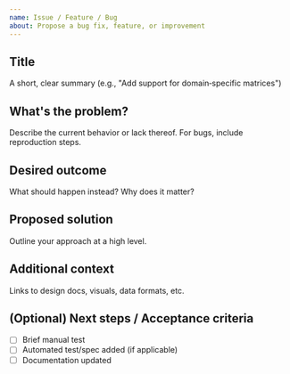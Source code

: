 ```yaml
---
name: Issue / Feature / Bug
about: Propose a bug fix, feature, or improvement
---
```


## Title
A short, clear summary (e.g., "Add support for domain‑specific matrices")

## What's the problem?
Describe the current behavior or lack thereof. For bugs, include reproduction steps.

## Desired outcome
What should happen instead? Why does it matter?

## Proposed solution
Outline your approach at a high level.

## Additional context
Links to design docs, visuals, data formats, etc.

## (Optional) Next steps / Acceptance criteria
- [ ] Brief manual test
- [ ] Automated test/spec added (if applicable)
- [ ] Documentation updated